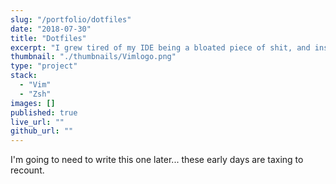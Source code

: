 ```yaml
---
slug: "/portfolio/dotfiles"
date: "2018-07-30"
title: "Dotfiles"
excerpt: "I grew tired of my IDE being a bloated piece of shit, and instead put the time in to learn VIM, and automate a bunch of settings, so that I could always feel at home when developing."
thumbnail: "./thumbnails/Vimlogo.png"
type: "project"
stack:
  - "Vim"
  - "Zsh"
images: []
published: true
live_url: ""
github_url: ""
---
```


I'm going to need to write this one later... these early days are taxing to
recount.

